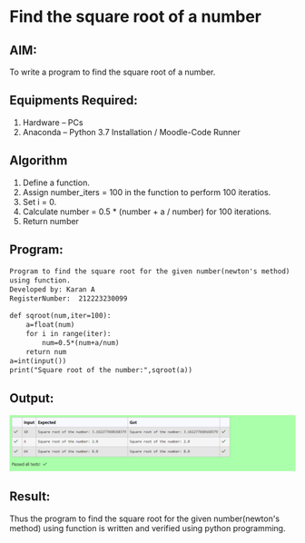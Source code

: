 # Find the square root of a number

## AIM:
To write a program to find the square root of a number.

## Equipments Required:
1. Hardware – PCs
2. Anaconda – Python 3.7 Installation / Moodle-Code Runner

## Algorithm
1. Define a function.
2. Assign number_iters = 100 in the function to perform 100 iteratios.
3. Set i = 0.
4. Calculate  number = 0.5 * (number + a / number) for 100 iterations.
5. Return number

## Program:
```
Program to find the square root for the given number(newton's method) using function.
Developed by: Karan A 
RegisterNumber:  212223230099
```
```Py
def sqroot(num,iter=100):
    a=float(num)
    for i in range(iter):
        num=0.5*(num+a/num)
    return num
a=int(input())
print("Square root of the number:",sqroot(a))
```
## Output:
![square root](output.png)


## Result:
Thus the program to find the square root for the given number(newton's method) using function is written and verified using python programming.
